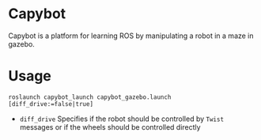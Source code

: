 # Capybot
Capybot is a platform for learning ROS by manipulating a robot in a maze in gazebo.

# Usage
    roslaunch capybot_launch capybot_gazebo.launch [diff_drive:=false|true]

* `diff_drive` Specifies if the robot should be controlled by `Twist` messages or if the wheels should
  be controlled directly

